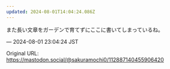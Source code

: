 ```yaml
---
updated: 2024-08-01T14:04:24.086Z
---
```


<p>また長い文章をガーデンで育てずにここに書いてしまっているね。</p>

&mdash; 2024-08-01 23:04:24 JST

Original URL: https://mastodon.social/@sakuramochi0/112887140455906420

